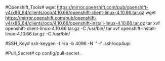 #Openshift_Tools#
wget https://mirror.openshift.com/pub/openshift-v4/x86_64/clients/ocp/4.10.66/openshift-client-linux-4.10.66.tar.gz 
wget https://mirror.openshift.com/pub/openshift-v4/x86_64/clients/ocp/4.10.66/openshift-install-linux-4.10.66.tar.gz 
tar xvf openshift-client-linux-4.10.66.tar.gz -C /usr/bin/ 
tar xvf openshift-install-linux-4.10.66.tar.gz -C /usr/bin/ 

#SSH_Key#
ssh-keygen -t rsa -b 4096 -N '' -f .ssh/ocp4upi 

#Pull_Secret#
cp config/pull-secret .
